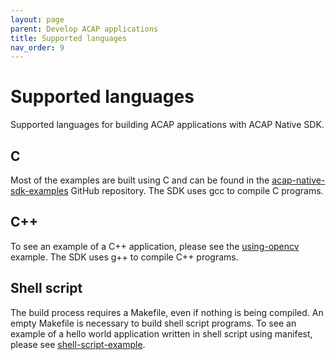 ```yaml
---
layout: page
parent: Develop ACAP applications
title: Supported languages
nav_order: 9
---
```


# Supported languages

Supported languages for building ACAP applications with ACAP Native SDK.

## C

Most of the examples are built using C and can be found in the [acap-native-sdk-examples](https://github.com/AxisCommunications/acap-native-sdk-examples) GitHub repository.
The SDK uses gcc to compile C programs.

## C++

To see an example of a C++ application, please see the [using-opencv](https://github.com/AxisCommunications/acap-native-sdk-examples/tree/main/using-opencv) example.
The SDK uses g++ to compile C++ programs.

## Shell script

The build process requires a Makefile, even if nothing is being compiled. An empty Makefile is necessary to build shell script programs. To see an example of a hello world application written in shell script using manifest, please see [shell-script-example](https://github.com/AxisCommunications/acap-native-sdk-examples/tree/main/shell-script-example).
